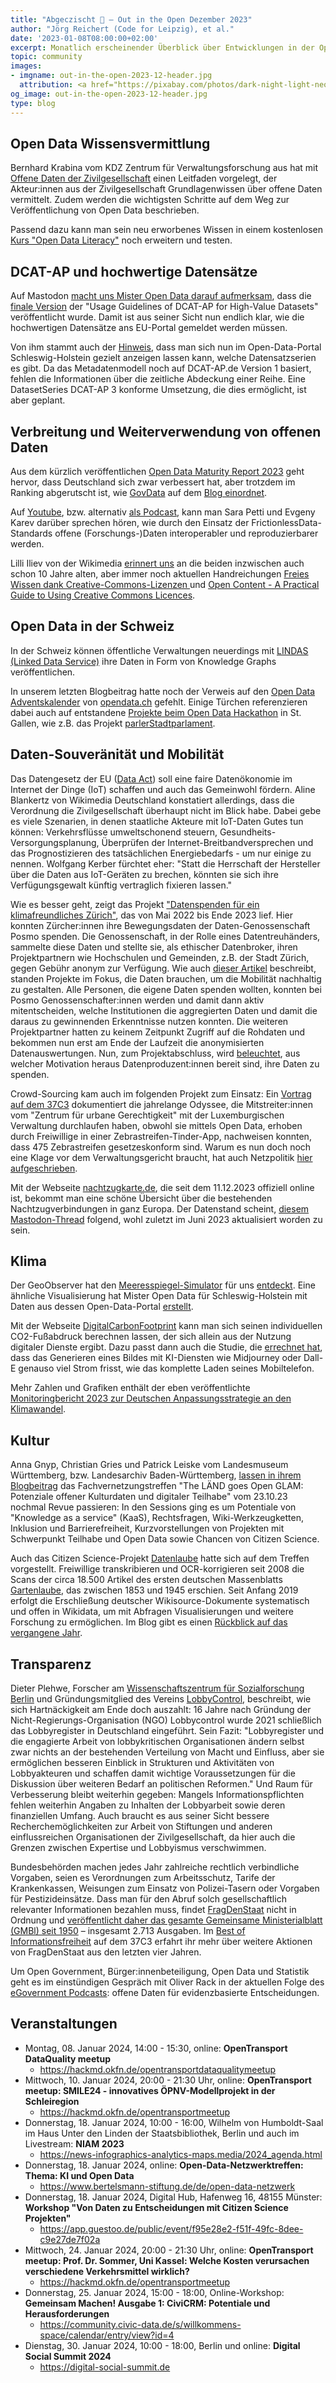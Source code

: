 ```yaml
---
title: "Abgeczischt 🚀 – Out in the Open Dezember 2023"
author: "Jörg Reichert (Code for Leipzig), et al."
date: '2023-01-08T08:00:00+02:00'
excerpt: Monatlich erscheinender Überblick über Entwicklungen in der Open Data und Civic Tech Szene
topic: community
images:
- imgname: out-in-the-open-2023-12-header.jpg
  attribution: <a href="https://pixabay.com/photos/dark-night-light-neon-sign-2595779/">Foto</a> von <a href="https://pixabay.com/users/stocksnap-894430/">StockSnap</a> auf <a href="https://pixabay.com/">Pixabay</a>
og_image: out-in-the-open-2023-12-header.jpg
type: blog
---
```


## Open Data Wissensvermittlung
Bernhard Krabina vom KDZ Zentrum für Verwaltungsforschung aus hat mit [Offene Daten der Zivilgesellschaft](https://www.bertelsmann-stiftung.de/fileadmin/files/user_upload/Krabina_BST_Open_Data_Leitfaden_231204.pdf) einen Leitfaden vorgelegt, der Akteur:innen aus der Zivilgesellschaft Grundlagenwissen über offene Daten vermittelt. Zudem werden die wichtigsten Schritte auf dem Weg zur Veröffentlichung von Open Data beschrieben.

Passend dazu kann man sein neu erworbenes Wissen in einem kostenlosen [Kurs "Open Data Literacy"](https://egov-campus.org/courses/opendataliteracy_ff_2022-1) noch erweitern und testen.

## DCAT-AP und hochwertige Datensätze
Auf Mastodon [macht uns Mister Open Data darauf aufmerksam](https://norden.social/@MisterOpenData/111617315653547618), dass die [finale Version](https://semiceu.github.io/DCAT-AP/releases/2.2.0-hvd/) der "Usage Guidelines of DCAT-AP for High-Value Datasets" veröffentlicht wurde. Damit ist aus seiner Sicht nun endlich klar, wie die hochwertigen Datensätze ans EU-Portal gemeldet werden müssen.

Von ihm stammt auch der [Hinweis](https://norden.social/@MisterOpenData/111606269039954483), dass man sich nun im Open-Data-Portal Schleswig-Holstein gezielt anzeigen lassen kann, welche Datensatzserien es gibt. Da das Metadatenmodell noch auf DCAT-AP.de Version 1 basiert, fehlen die Informationen über die zeitliche Abdeckung einer Reihe. Eine DatasetSeries DCAT-AP 3 konforme Umsetzung, die dies ermöglicht, ist aber geplant.

## Verbreitung und Weiterverwendung von offenen Daten
Aus dem kürzlich veröffentlichen [Open Data Maturity Report 2023](https://data.europa.eu/de/publications/open-data-maturity/2023) geht hervor, dass Deutschland sich zwar verbessert hat, aber trotzdem im Ranking abgerutscht ist, wie [GovData](https://www.govdata.de/) auf dem [Blog einordnet](https://www.govdata.de/web/guest/neues/-/blogs/open-data-maturity-report-2023-veroffentlicht).

Auf [Youtube](https://www.youtube.com/watch?v=CAAW1fRCuH8), bzw. alternativ [als Podcast](https://codeforthought.buzzsprout.com/1326658/14165274-en-open-data-without-friction-sara-petti-and-evgeny-karev), kann man Sara Petti und Evgeny Karev darüber sprechen hören, wie durch den Einsatz der FrictionlessData-Standards offene (Forschungs-)Daten interoperabler und reproduzierbarer werden.

Lilli Iliev von der Wikimedia [erinnert uns](https://eupolicy.social/@lilliiliev/111663682521172529) an die beiden inzwischen auch schon 10 Jahre alten, aber immer noch aktuellen Handreichungen [Freies Wissen dank Creative-Commons-Lizenzen ](https://commons.m.wikimedia.org/wiki/File:Freies_Wissen_dank_Creative-Commons-Lizenzen_Folgen,_Risiken_und_Nebenwirkungen_der_Bedingung_nicht-kommerziell_%E2%80%93_NC.pdf#mw-jump-to-license) und
[Open Content - A Practical Guide to Using Creative Commons Licences](https://upload.wikimedia.org/wikipedia/commons/0/07/Open_Content_-_A_Practical_Guide_to_Using_Creative_Commons_Licences.pdf).

## Open Data in der Schweiz
In der Schweiz können öffentliche Verwaltungen neuerdings mit [LINDAS (Linked Data Service)](https://lindas.admin.ch) ihre Daten in Form von Knowledge Graphs veröffentlichen.

In unserem letzten Blogbeitrag hatte noch der Verweis auf den [Open Data Adventskalender](https://reciprocal.opendata.ch/event/1) von [opendata.ch](https://opendata.ch/de/) gefehlt. Einige Türchen referenzieren dabei auch auf entstandene [Projekte beim Open Data Hackathon](https://opendatahacksg.vercel.app) in St. Gallen, wie z.B. das Projekt [parlerStadtparlament](https://reciprocal.opendata.ch/project/34).

## Daten-Souveränität und Mobilität
Das Datengesetz der EU ([Data Act](https://bmdv.bund.de/SharedDocs/DE/Anlage/DG/Digitales/eu-data-act-deutsche-fassung.pdf?__blob=publicationFile)) soll eine faire Datenökonomie im Internet der Dinge (IoT) schaffen und auch das Gemeinwohl fördern. Aline Blankertz von Wikimedia Deutschland konstatiert allerdings, dass die Verordnung die Zivilgesellschaft überhaupt nicht im Blick habe. Dabei gebe es viele Szenarien, in denen staatliche Akteure mit IoT-Daten Gutes tun können: Verkehrsflüsse umweltschonend steuern, Gesundheits-Versorgungsplanung, Überprüfen der Internet-Breitbandversprechen und das Prognostizieren des tatsächlichen Energiebedarfs - um nur einige zu nennen. Wolfgang Kerber fürchtet eher: "Statt die Herrschaft der Hersteller über die Daten aus IoT-Geräten zu brechen, könnten sie sich ihre Verfügungsgewalt künftig vertraglich fixieren lassen."

Wie es besser geht, zeigt das Projekt ["Datenspenden für ein klimafreundliches Zürich"](https://posmo.coop/code/dataforclimate), das von Mai 2022 bis Ende 2023 lief. Hier konnten Zürcher:innen ihre Bewegungsdaten der Daten-Genossenschaft Posmo spenden. Die Genossenschaft, in der Rolle eines Datentreuhänders, sammelte diese Daten und stellte sie, als ethischer Datenbroker, ihren Projektpartnern wie Hochschulen und Gemeinden, z.B. der Stadt Zürich, gegen Gebühr anonym zur Verfügung. Wie auch [dieser Artikel](https://tsri.ch/a/DZPLLHfTnEiOmrPl/sicherer-veloverkehr-zuercher-innen-spenden-bewegungsdaten-datengenossenschaft-posmo-smart-city-stadtentwicklung) beschreibt, standen Projekte im Fokus, die Daten brauchen, um die Mobilität nachhaltig zu gestalten. Alle Personen, die eigene Daten spenden wollten, konnten bei Posmo Genossenschafter:innen werden und damit dann aktiv mitentscheiden, welche Institutionen die aggregierten Daten und damit die daraus zu gewinnenden Erkenntnisse nutzen konnten. Die weiteren Projektpartner hatten zu keinem Zeitpunkt Zugriff auf die Rohdaten und bekommen nun erst am Ende der Laufzeit die anonymisierten Datenauswertungen. Nun, zum Projektabschluss, wird [beleuchtet](https://posmo.coop/blog/motivationen-zum-datenspenden), aus welcher Motivation heraus Datenproduzent:innen bereit sind, ihre Daten zu spenden.

Crowd-Sourcing kam auch im folgenden Projekt zum Einsatz: Ein [Vortrag auf dem 37C3](https://media.ccc.de/v/37c3-11983-von_zebrastreifen_offenen_daten_und_verschlossenen_verwaltungen) dokumentiert die jahrelange Odyssee, die Mitstreiter:innen vom "Zentrum für urbane Gerechtigkeit" mit der Luxemburgischen Verwaltung durchlaufen haben, obwohl sie mittels Open Data, erhoben durch Freiwillige in einer Zebrastreifen-Tinder-App, nachweisen konnten, dass 475 Zebrastreifen gesetzeskonform sind. Warum es nun doch noch eine Klage vor dem Verwaltungsgericht braucht, hat auch Netzpolitik [hier aufgeschrieben](https://netzpolitik.org/2023/mauernde-behoerden-das-drama-um-luxemburgs-illegale-zebrastreifen/).

Mit der Webseite [nachtzugkarte.de](https://nachtzugkarte.de), die seit dem 11.12.2023 offiziell online ist, bekommt man eine schöne Übersicht über die bestehenden Nachtzugverbindungen in ganz Europa. Der Datenstand scheint, [diesem Mastodon-Thread](https://mastodon.social/@timpritlove/111557663313530235) folgend, wohl zuletzt im Juni 2023 aktualisiert worden zu sein.

## Klima
Der GeoObserver hat den [Meeresspiegel-Simulator](https://aws-terrain-flood.netlify.app/#5.79/53.387/9.859) für uns [entdeckt](https://geoobserver.wordpress.com/2023/12/07/awesome-meeresspiegel-simulator/). Eine ähnliche Visualisierung hat Mister Open Data für Schleswig-Holstein mit Daten aus dessen Open-Data-Portal [erstellt](https://mastodon.social/@geoObserver/111537967869631034).

Mit der Webseite [DigitalCarbonFootprint](https://www.digitalcarbonfootprint.eu/) kann man sich seinen individuellen CO2-Fußabdruck berechnen lassen, der sich allein aus der Nutzung digitaler Dienste ergibt. Dazu passt dann auch die Studie, die [errechnet hat](https://gizmodo.com/ai-images-as-much-energy-as-charging-phone-hugging-face-1851065091), dass das Generieren eines Bildes mit KI-Diensten wie Midjourney oder Dall-E genauso viel Strom frisst, wie das komplette Laden seines Mobiltelefon.

Mehr Zahlen und Grafiken enthält der eben veröffentlichte [Monitoringbericht 2023 zur Deutschen Anpassungsstrategie an den Klimawandel](https://www.umweltbundesamt.de/publikationen/monitoringbericht-2023).

## Kultur
Anna Gnyp, Christian Gries und Patrick Leiske vom Landesmuseum Württemberg, bzw. Landesarchiv Baden-Württemberg, [lassen in ihrem Blogbeitrag](https://www.glam-goes-opendata-bw.de/knowledge-as-a-service-nachlese-zum-fachvernetzungstreffen-the-laend-goes-open-glam-potenziale-offener-kulturdaten-und-digitaler-teilhabe-am-23-10-23/) das Fachvernetzungstreffen "The LÄND goes Open GLAM: Potenziale offener Kulturdaten und digitaler Teilhabe" vom 23.10.23 nochmal Revue passieren: In den Sessions ging es um Potentiale von "Knowledge as a service" (KaaS), Rechtsfragen, Wiki-Werkzeugketten, Inklusion und Barrierefreiheit, Kurzvorstellungen von Projekten mit Schwerpunkt Teilhabe und Open Data sowie Chancen von Citizen Science.

Auch das Citizen Science-Projekt [Datenlaube](https://de.wikiversity.org/wiki/DieDatenlaube) hatte sich auf dem Treffen vorgestellt. Freiwillige transkribieren und OCR-korrigieren seit 2008 die Scans der circa 18.500 Artikel des ersten deutschen Massenblatts [Gartenlaube](https://de.wikipedia.org/wiki/Die_Gartenlaube), das zwischen 1853 und 1945 erschien. Seit Anfang 2019 erfolgt die Erschließung deutscher Wikisource-Dokumente systematisch und offen in Wikidata, um mit Abfragen Visualisierungen und weitere Forschung zu ermöglichen. Im Blog gibt es einen [Rückblick auf das vergangene Jahr](https://diedatenlaube.github.io/jahr_2023.html).

## Transparenz
Dieter Plehwe, Forscher am [Wissenschaftszentrum für Sozialforschung Berlin](https://wzb.eu) und Gründungsmitglied des Vereins [LobbyControl](https://www.lobbycontrol.de/), beschreibt, wie sich Hartnäckigkeit am Ende doch auszahlt: 16 Jahre nach Gründung der Nicht-Regierungs-Organisation (NGO) Lobbycontrol wurde 2021 schließlich das Lobbyregister in Deutschland eingeführt. Sein Fazit: "Lobbyregister und die engagierte Arbeit von lobbykritischen Organisationen ändern selbst zwar nichts an der bestehenden Verteilung von Macht und Einfluss, aber sie ermöglichen besseren Einblick in Strukturen und Aktivitäten von Lobbyakteuren und schaffen damit wichtige Voraussetzungen für die Diskussion über weiteren Bedarf an politischen Reformen." Und Raum für Verbesserung bleibt weiterhin gegeben: Mangels Informationspflichten fehlen weiterhin Angaben zu Inhalten der Lobbyarbeit sowie deren finanziellen Umfang. Auch braucht es aus seiner Sicht bessere Recherchemöglichkeiten zur Arbeit von Stiftungen und anderen einflussreichen Organisationen der Zivilgesellschaft, da hier auch die Grenzen zwischen Expertise und Lobbyismus verschwimmen.

Bundesbehörden machen jedes Jahr zahlreiche rechtlich verbindliche Vorgaben, seien es Verordnungen zum Arbeitsschutz, Tarife der Krankenkassen, Weisungen zum Einsatz von Polizei-Tasern oder Vorgaben für Pestizideinsätze. Dass man für den Abruf solch gesellschaftlich relevanter Informationen bezahlen muss, findet [FragDenStaat](https://fragdenstaat.de) nicht in Ordnung und [veröffentlicht daher das gesamte Gemeinsame Ministerialblatt (GMBl) seit 1950](https://fragdenstaat.de/dokumente/gemeinsames-ministerialblatt/) – insgesamt 2.713 Ausgaben. Im [Best of Informationsfreiheit](https://media.ccc.de/v/37c3-11689-heimlich-manover) auf dem 37C3 erfahrt ihr mehr über weitere Aktionen von FragDenStaat aus den letzten vier Jahren.

Um Open Government, Bürger:innenbeteiligung, Open Data und Statistik geht es im einstündigen Gespräch mit Oliver Rack in der aktuellen Folge des [eGovernment Podcasts](https://egovernment-podcast.com/egov160-ogp-local/): offene Daten für evidenzbasierte Entscheidungen.

## Veranstaltungen
* Montag, 08. Januar 2024, 14:00 - 15:30, online: **OpenTransport DataQuality meetup**
  * https://hackmd.okfn.de/opentransportdataqualitymeetup
* Mittwoch, 10. Januar 2024, 20:00 - 21:30 Uhr, online: **OpenTransport meetup: SMILE24 - innovatives ÖPNV-Modellprojekt in der Schleiregion**
  * https://hackmd.okfn.de/opentransportmeetup
* Donnerstag, 18. Januar 2024, 10:00 - 16:00, Wilhelm von Humboldt-Saal im Haus Unter den Linden der Staatsbibliothek, Berlin und auch im Livestream: **NIAM 2023**
  * https://news-infographics-analytics-maps.media/2024_agenda.html
* Donnerstag, 18. Januar 2024, online: **Open-Data-Netzwerktreffen: Thema: KI und Open Data**
  * https://www.bertelsmann-stiftung.de/de/open-data-netzwerk
* Donnerstag, 18. Januar 2024, Digital Hub, Hafenweg 16, 48155 Münster: **Workshop "Von Daten zu Entscheidungen mit Citizen Science Projekten"**
  * https://app.guestoo.de/public/event/f95e28e2-f51f-49fc-8dee-c9e27de7f02a
* Mittwoch, 24. Januar 2024, 20:00 - 21:30 Uhr, online: **OpenTransport meetup: Prof. Dr. Sommer, Uni Kassel: Welche Kosten verursachen verschiedene Verkehrsmittel wirklich?**
  * https://hackmd.okfn.de/opentransportmeetup
* Donnerstag, 25. Januar 2024, 15:00 - 18:00, Online-Workshop: **Gemeinsam Machen! Ausgabe 1: CiviCRM: Potentiale und Herausforderungen**
  * https://community.civic-data.de/s/willkommens-space/calendar/entry/view?id=4
* Dienstag, 30. Januar 2024, 10:00 - 18:00, Berlin und online: **Digital Social Summit 2024**
  * https://digital-social-summit.de
